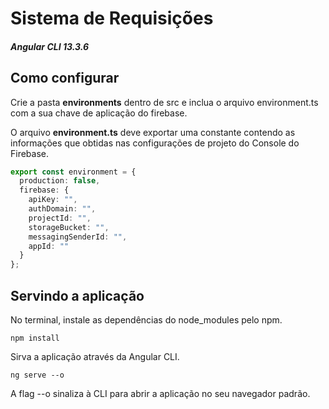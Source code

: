 # Sistema de Requisições
#### *Angular CLI 13.3.6*

## Como configurar
Crie a pasta **environments** dentro de src e inclua o arquivo environment.ts com a sua chave de aplicação do firebase.

O arquivo **environment.ts** deve exportar uma constante contendo as informações que obtidas nas configurações de projeto do Console do Firebase.

```typescript
export const environment = {
  production: false,
  firebase: {
    apiKey: "",
    authDomain: "",
    projectId: "",
    storageBucket: "",
    messagingSenderId: "",
    appId: ""
  }
};
```

## Servindo a aplicação
No terminal, instale as dependências do node_modules pelo npm.

```
npm install
```

Sirva a aplicação através da Angular CLI.

```
ng serve --o
```

A flag --o sinaliza à CLI para abrir a aplicação no seu navegador padrão.
